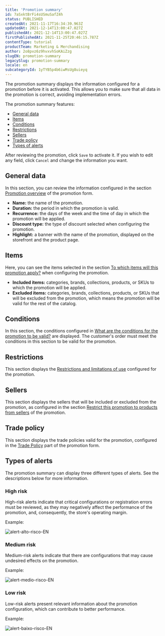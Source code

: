 ```yaml
---
title: '​​Promotion summary'
id: 7aSxktBrFi4sUSmuSafZ4h
status: PUBLISHED
createdAt: 2021-11-17T16:34:39.963Z
updatedAt: 2021-12-14T13:00:47.027Z
publishedAt: 2021-12-14T13:00:47.027Z
firstPublishedAt: 2021-11-25T20:46:15.787Z
contentType: tutorial
productTeam: Marketing & Merchandising
author: 2o8pvz6z9hvxvhSoKAiZzg
slugEN: promotion-summary
legacySlug: promotion-summary
locale: en
subcategoryId: 1yTYB5p4b6iwMsUg8uieyq
---
```


The promotion summary displays the information configured for a promotion before it is activated. This allows you to make sure that all data in the promotion is correct, avoiding implementation errors.

The promotion summary features:

- [General data](#general-data)
- [Items](#items)
- [Conditions](#conditions)
- [Restrictions](#restrictions)
- [Sellers](#sellers)
- [Trade policy](#trade-policy)
- [Types of alerts](#types-of-alerts)

After reviewing the promotion, click `Save` to activate it. If you wish to edit any field, click `Cancel` and change the information you want.

## General data
In this section, you can review the information configured in the section [Promotion overview](https://help.vtex.com/en/tutorial/regular-promotion--tutorials_327#1-promotion-overview) of the promotion form.

- **Name:** the name of the promotion.
- **Duration:** the period in which the promotion is valid.
- **Recurrence:** the days of the week and the time of day in which the promotion will be applied.
- **Discount type:** the type of discount selected when configuring the promotion.
- **Highlight:** a banner with the name of the promotion, displayed on the storefront and the product page.

## Items
Here, you can see the items selected in the section [To which items will this promotion apply?](https://help.vtex.com/en/tutorial/regular-promotion--tutorials_327#2-to-which-items-will-this-promotion-apply) when configuring the promotion.

- **Included items:** categories, brands, collections, products, or SKUs to which the promotion will be applied.
- **Excluded items:** categories, brands, collections, products, or SKUs that will be excluded from the promotion, which means the promotion will be valid for the rest of the catalog.

## Conditions
In this section, the conditions configured in [What are the conditions for the promotion to be valid?](https://help.vtex.com/en/tutorial/regular-promotion--tutorials_327#3-what-are-the-conditions-for-the-promotion-to-be-valid) are displayed. The customer's order must meet the conditions in this section to be valid for the promotion.

## Restrictions
This section displays the [Restrictions and limitations of use](https://help.vtex.com/en/tutorial/regular-promotion--tutorials_327#4-restrictions-and-limitations-of-use) configured for the promotion.

## Sellers
This section displays the sellers that will be included or excluded from the promotion, as configured in the section [Restrict this promotion to products from sellers](https://help.vtex.com/en/tutorial/regular-promotion--tutorials_327#restrict-this-promotion-to-products-from-sellers) of the promotion.

## Trade policy
This section displays the trade policies valid for the promotion, configured in the [Trade Policy](https://help.vtex.com/en/tutorial/regular-promotion--tutorials_327#trade-policy) part of the promotion form.

## Types of alerts
The promotion summary can display three different types of alerts. See the descriptions below for more information.

### High risk
High-risk alerts indicate that critical configurations or registration errors must be reviewed, as they may negatively affect the performance of the promotion, and, consequently, the store's operating margin.

Example:

![alert-alto-risco-EN](//images.ctfassets.net/alneenqid6w5/5RRucT5TJJKfoe39NsQvPx/6024c1bf2aee399450f05cbf2648798c/image.png)

### Medium risk
Medium-risk alerts indicate that there are configurations that may cause undesired effects on the promotion.

Example:

![alert-medio-risco-EN](//images.ctfassets.net/alneenqid6w5/1vYDqk4ZK3X2jjfGBY0voq/38a07c0774736c5005638e78987d4a23/image.png)

### Low risk
Low-risk alerts present relevant information about the promotion configuration, which can contribute to better performance.

Example:

![alert-baixo-risco-EN](//images.ctfassets.net/alneenqid6w5/tvjluVBbsK78ozr29Fgfb/65f04416a92b8c5bd606064165803313/image.png)

